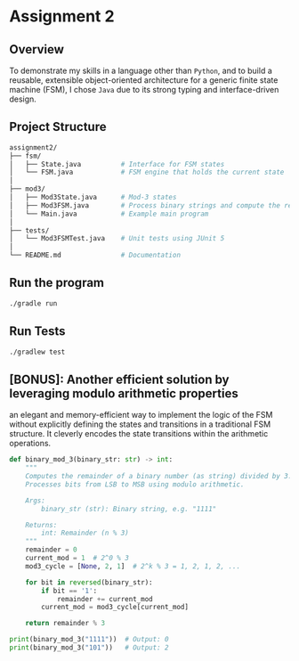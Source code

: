 # Assignment 2

## Overview
To demonstrate my skills in a language other than `Python`, and to build a reusable, extensible object-oriented architecture for a generic finite state machine (FSM), I chose `Java` due to its strong typing and interface-driven design.

## Project Structure
```bash
assignment2/
├── fsm/
│   ├── State.java          # Interface for FSM states
│   └── FSM.java            # FSM engine that holds the current state
│
├── mod3/
│   ├── Mod3State.java      # Mod-3 states
│   ├── Mod3FSM.java        # Process binary strings and compute the result of a modulo-3 FSM
│   └── Main.java           # Example main program
│
├── tests/
│   └── Mod3FSMTest.java    # Unit tests using JUnit 5
│
└── README.md               # Documentation
```

## Run the program
```bash
./gradle run
```

## Run Tests
```bash
./gradlew test
```

## [BONUS]: Another efficient solution by leveraging modulo arithmetic properties
 an elegant and memory-efficient way to implement the logic of the FSM without explicitly defining the states and transitions in a traditional FSM structure. It cleverly encodes the state transitions within the arithmetic operations.

```python
def binary_mod_3(binary_str: str) -> int:
    """
    Computes the remainder of a binary number (as string) divided by 3.
    Processes bits from LSB to MSB using modulo arithmetic.

    Args:
        binary_str (str): Binary string, e.g. "1111"

    Returns:
        int: Remainder (n % 3)
    """
    remainder = 0
    current_mod = 1  # 2^0 % 3
    mod3_cycle = [None, 2, 1]  # 2^k % 3 = 1, 2, 1, 2, ...

    for bit in reversed(binary_str):
        if bit == '1':
            remainder += current_mod
        current_mod = mod3_cycle[current_mod]

    return remainder % 3
```
```python
print(binary_mod_3("1111"))  # Output: 0
print(binary_mod_3("101"))   # Output: 2
```